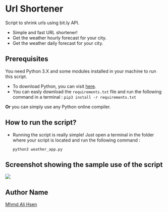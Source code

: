 # Url Shortener
Script to shrink urls using bit.ly API.
* Simple and fast URL shortener!
* Get the weather hourly forecast for your city.
* Get the weather daily forecast for your city. 

## Prerequisites
You need Python 3.X and some modules installed in your machine to run this script.
* To download Python, you can visit [here](https://www.python.org/downloads/). 
* You can easly download the `requirements.txt` file and run the following command in a terminal :
  ```pip3 install -r requirements.txt```

**Or** you can simply use any Python online compiler.

## How to run the script?

* Running the script is really simple! Just open a terminal in the folder where your script is located and run the following command :

    ```
    python3 weather_app.py
    ```  

## Screenshot showing the sample use of the script
![](screenshot.png)  

## Author Name
[Mhmd Ali Hsen](https://github.com/mhmdali102)